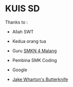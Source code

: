 # KUIS SD

Thanks to :

- Allah SWT

- Kedua orang tua

- Guru [SMKN 4 Malang](https://github.com/smkn4malang)

- Pembina SMK Coding

- Google

- [Jake Wharton's Butterknife](https://github.com/JakeWharton/butterknife)

